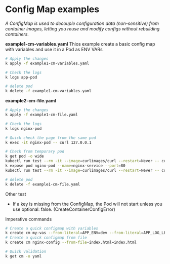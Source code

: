 # Config Map examples

*A ConfigMap is used to decouple configuration data (non-sensitive) from container images, letting you reuse and modify configs without rebuilding containers.*

**example1-cm-variables.yaml**
Thios example create a basic config map with variables and use it in a Pod as ENV VARs

```bash
# Apply the changes
k apply -f example1-cm-variables.yaml

# Check the logs
k logs app-pod

# delete pod
k delete -f example1-cm-variables.yaml
```
**example2-cm-file.yaml**

```bash
# Apply the changes
k apply -f example1-cm-file.yaml

# Check the logs
k logs nginx-pod

# Quick check the page from the same pod
k exec -it nginx-pod -- curl 127.0.0.1

# Check from temporary pod
k get pod -o wide
kubectl run test --rm -it --image=curlimages/curl --restart=Never -- curl http://10.1.1.38
k expose pod nginx-pod --name=nginx-service --port=80
kubectl run test --rm -it --image=curlimages/curl --restart=Never -- curl http://nginx-service

# delete pod
k delete -f example1-cm-file.yaml
```


Other test
- If a key is missing from the ConfigMap, the Pod will not start unless you use optional: false. (CreateContainerConfigError)

Imperative commands
```bash
# Create a quick configmap with variables
k create cm my-vas --from-literal=APP_ENV=dev --from-literal=APP_LOG_LEVEL=debug
# Create a quick configmap from file
k create cm nginx-config --from-file=index.html=index.html

# Quick validation
k get cm -o yaml
```
